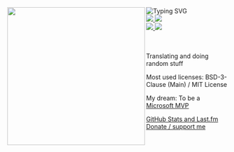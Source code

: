 <div align="center">
  <img align="left" width="315" height="315" src="https://anichar.lucmsilva.com">
  <!-- <a href="https://git.io/typing-svg"> -->
  <div align="left">
    <img src="https://readme-typing-svg.demolab.com?font=Roboto+Mono&weight=600&duration=2000&pause=1500&color=FFFFFF&background=1e242a&center=true&vCenter=true&random=false&width=420&lines=Welcome!+%F0%9F%92%9C;I+am+Lucas%2C+aka.+lucmsilva...;Nice+to+meet+you!;I+am+a+hobbyist+developer.;Check+out+my+website!;https%3A%2F%2Fwww.lucmsilva.com" alt="Typing SVG" />
    <div>
      <a href="https://www.youtube.com/channel/UCTRoy3MnTQAT0aT84KbUZ4Q?sub_confirmation=1">
        <img src="https://img.shields.io/youtube/channel/subscribers/UCTRoy3MnTQAT0aT84KbUZ4Q?style=for-the-badge&logo=youtube">
        <img src="https://img.shields.io/youtube/channel/views/UCTRoy3MnTQAT0aT84KbUZ4Q?style=for-the-badge&logo=youtube">
      </a>
    </div>
    <div>
      <a href="https://github.com/lucmsilva651/">
        <img src="https://img.shields.io/github/followers/lucmsilva651?style=for-the-badge&logo=github">
        <!-- base=3188 migrated from lolicount -->
        <img src="https://komarev.com/ghpvc/?username=lucmsilva651&style=for-the-badge&abbreviated=true&base=3188">
      </a>
    </div>
    <br />
    <br />
    <p>Translating and doing random stuff</p>
    <p>Most used licenses: BSD-3-Clause (Main) / MIT License</p>
    <p>My dream: To be a <a href="https://mvp.microsoft.com/">Microsoft MVP</a></p>
    <a href="STATS.md">GitHub Stats and Last.fm</a>
    <br />
    <a href="https://www.lucmsilva.com/donate">Donate / support me</a>
  </div>
</div>
